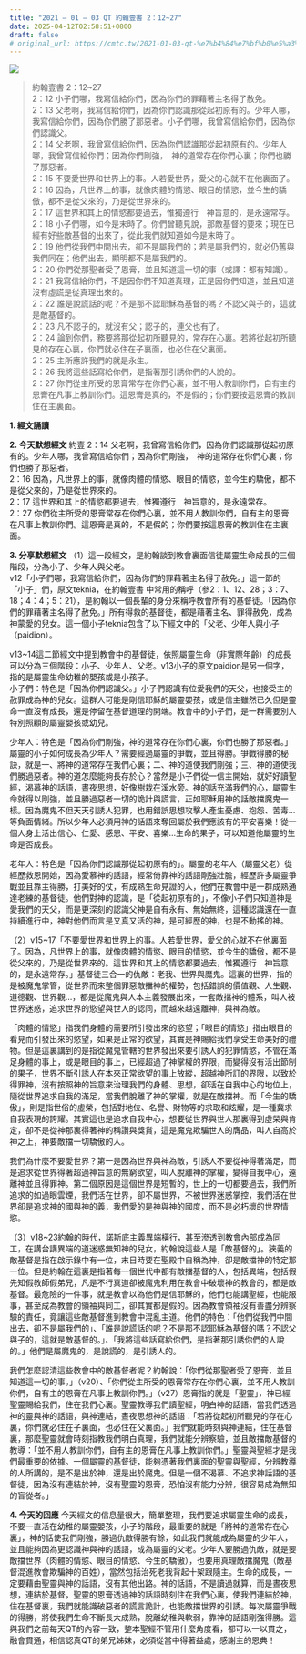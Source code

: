 ```yaml
---
title: "2021 – 01 – 03 QT 約翰壹書 2：12~27"
date: 2025-04-12T02:58:51+0800
draft: false
# original_url: https://cmtc.tw/2021-01-03-qt-%e7%b4%84%e7%bf%b0%e5%a3%b9%e6%9b%b8-2%ef%bc%9a1227
---
```


![](/images/qt.jpg)
> 約翰壹書 2：12\~27  
> 2：12 小子們哪，我寫信給你們，因為你們的罪藉著主名得了赦免。  
> 2：13 父老啊，我寫信給你們，因為你們認識那從起初原有的。少年人哪，我寫信給你們，因為你們勝了那惡者。小子們哪，我曾寫信給你們，因為你們認識父。  
> 2：14 父老啊，我曾寫信給你們，因為你們認識那從起初原有的。少年人哪，我曾寫信給你們；因為你們剛強，　神的道常存在你們心裏；你們也勝了那惡者。  
> 2：15 不要愛世界和世界上的事。人若愛世界，愛父的心就不在他裏面了。  
> 2：16 因為，凡世界上的事，就像肉體的情慾、眼目的情慾，並今生的驕傲，都不是從父來的，乃是從世界來的。  
> 2：17 這世界和其上的情慾都要過去，惟獨遵行　神旨意的，是永遠常存。  
> 2：18 小子們哪，如今是末時了。你們曾聽見說，那敵基督的要來；現在已經有好些敵基督的出來了，從此我們就知道如今是末時了。  
> 2：19 他們從我們中間出去，卻不是屬我們的；若是屬我們的，就必仍舊與我們同在；他們出去，顯明都不是屬我們的。  
> 2：20 你們從那聖者受了恩膏，並且知道這一切的事（或譯：都有知識）。  
> 2：21 我寫信給你們，不是因你們不知道真理，正是因你們知道，並且知道沒有虛謊是從真理出來的。  
> 2：22 誰是說謊話的呢？不是那不認耶穌為基督的嗎？不認父與子的，這就是敵基督的。  
> 2：23 凡不認子的，就沒有父；認子的，連父也有了。  
> 2：24 論到你們，務要將那從起初所聽見的，常存在心裏。若將從起初所聽見的存在心裏，你們就必住在子裏面，也必住在父裏面。  
> 2：25 主所應許我們的就是永生。  
> 2：26 我將這些話寫給你們，是指著那引誘你們的人說的。  
> 2：27 你們從主所受的恩膏常存在你們心裏，並不用人教訓你們，自有主的恩膏在凡事上教訓你們。這恩膏是真的，不是假的；你們要按這恩膏的教訓住在主裏面。

**1. 經文誦讀**

**2.  今天默想經文**
約壹 2：14 父老啊，我曾寫信給你們，因為你們認識那從起初原有的。少年人哪，我曾寫信給你們；因為你們剛強，　神的道常存在你們心裏；你們也勝了那惡者。  
2：16 因為，凡世界上的事，就像肉體的情慾、眼目的情慾，並今生的驕傲，都不是從父來的，乃是從世界來的。  
2：17 這世界和其上的情慾都要過去，惟獨遵行　神旨意的，是永遠常存。  
2：27 你們從主所受的恩膏常存在你們心裏，並不用人教訓你們，自有主的恩膏在凡事上教訓你們。這恩膏是真的，不是假的；你們要按這恩膏的教訓住在主裏面。

**3. 分享默想經文**
（1）這一段經文，是約翰談到教會裏面信徒屬靈生命成長的三個階段，分為小子、少年人與父老。  
v12「小子們哪，我寫信給你們，因為你們的罪藉著主名得了赦免。」這一節的「小子」們，原文teknia，在約翰壹書 中常用的稱呼（參2：1、12、28；3：7、18；4：4；5：21），是約翰以一個長輩的身分來稱呼教會所有的基督徒。「因為你們的罪藉著主名得了赦免。」所有得救的基督徒，都是藉著主名、罪得赦免，成為神蒙愛的兒女。這一個小子teknia包含了以下經文中的「父老、少年人與小子（paidion）。

v13\~14這二節經文中提到教會中的基督徒，依照屬靈生命（非實際年齡）的成長可以分為三個階段：小子、少年人、父老。v13小子的原文paidion是另一個字，指的是屬靈生命幼稚的嬰孩或是小孩子。  
小子們：特色是「因為你們認識父。」小子們認識有位愛我們的天父，也接受主的赦罪成為神的兒女。這群人可能是剛信耶穌的屬靈嬰孩，或是信主雖然已久但是靈命一直沒有成長，還是停留在基督道理的開端。教會中的小子們，是一群需要別人特別照顧的屬靈嬰孩或幼兒。

少年人：特色是「因為你們剛強，神的道常存在你們心裏，你們也勝了那惡者。」屬靈的小子如何成長為少年人？需要經過屬靈的爭戰，並且得勝。爭戰得勝的秘訣，就是一、將神的道常存在我們心裏；二、神的道使我們剛強；三、神的道使我們勝過惡者。神的道怎麼能夠長存於心？當然是小子們從一信主開始，就好好讀聖經，渴慕神的話語，晝夜思想，好像樹栽在溪水旁。神的話充滿我們的心，屬靈生命就得以剛強，並且勝過惡者一切的詭計與謊言，正如耶穌用神的話敵擋魔鬼一樣。因為魔鬼不但天天引誘人犯罪，也用錯誤思想攻擊人產生憂慮、抱怨、苦毒…等負面情緒。所以少年人必須用神的話語來奪回屬於我們應該有的平安喜樂！從一個人身上活出信心、仁愛、感恩、平安、喜樂…生命的果子，可以知道他屬靈的生命是否成長。

老年人：特色是「因為你們認識那從起初原有的」。屬靈的老年人（屬靈父老）從經歷救恩開始，因為愛慕神的話語，經常倚靠神的話語剛強壯膽，經歷許多屬靈爭戰並且靠主得勝，打美好的仗，有成熟生命見證的人，他們在教會中是一群成熟通達老練的基督徒。他們對神的認識，是「從起初原有的」，不像小子們只知道神是愛我們的天父，而是更深刻的認識父神是自有永有、無始無終，這種認識還在一直持續進行中，神對他們而言是又真又活的神，是可經歷的神，也是不動搖的神。

（2）v15\~17「不要愛世界和世界上的事。人若愛世界，愛父的心就不在他裏面了。因為，凡世界上的事，就像肉體的情慾、眼目的情慾，並今生的驕傲，都不是從父來的，乃是從世界來的。這世界和其上的情慾都要過去，惟獨遵行　神旨意的，是永遠常存。」基督徒三合一的仇敵：老我、世界與魔鬼。這裏的世界，指的是被魔鬼掌管，從世界而來整個罪惡敵擋神的權勢，包括錯誤的價值觀、人生觀、道德觀、世界觀…，都是從魔鬼與人本主義發展出來，一套敵擋神的體系，叫人被世界迷惑，追求世界的慾望與世人的認同，而越來越遠離神，與神為敵。

「肉體的情慾」指我們身體的需要所引發出來的慾望；「眼目的情慾」指由眼目的看見而引發出來的慾望，如果是正常的欲望，其實是神賜給我們享受生命美好的禮物。但是這裏講到的是指從魔鬼管轄的世界發出來要引誘人的犯罪情慾，不管在滿足身體的事上，或是眼目的事上，已經超過了神掌權的界限，而變得沒有活出節制的果子，世界不斷引誘人在本來正常欲望的事上放縱，超越神所訂的界限，以致於得罪神，沒有按照神的旨意來治理我們的身體、思想，卻活在自我中心的地位上，隨從世界追求自我的滿足，當我們脫離了神的掌權，就是在敵擋神。而「今生的驕傲」，則是指世俗的虛榮，包括對地位、名譽、財物等的求取和炫耀，是一種冀求自我表現的誇耀。其實這也是追求自我中心，想要從世界與世人那裏得到虛榮與肯定，卻不是從神那裏得著神的稱讚與獎賞，這是魔鬼欺騙世人的膺品，叫人自高於神之上，神要敵擋一切驕傲的人。

我們為什麼不要愛世界？第一是因為世界與神為敵，引誘人不要從神得著滿足，而是追求從世界得著超過神旨意的無窮欲望，叫人脫離神的掌權，變得自我中心，遠離神並且得罪神。第二個原因是這個世界是短暫的，世上的一切都要過去，我們所追求的如過眼雲煙，我們活在世界，卻不屬世界，不被世界迷惑掌控，我們活在世界卻是追求神的國與神的義，我們愛的是神與神的國度，而不是必朽壞的世界情慾。

（3）v18\~23約翰的時代，諾斯底主義異端橫行，甚至滲透到教會內部成為同工，在講台講異端的道迷惑無知神的兒女，約翰說這些人是「敵基督的」。狹義的敵基督是指在啟示錄中有一位，末日時要在聖殿中自稱為神，卻是敵擋神的特定那一位。但是約翰在這裏是指著每一個世代中都有敵擋基督的人，包括異端，包括假先知假教師假弟兄，凡是不行真道卻被魔鬼利用在教會中破壞神的教會的，都是敵基督。最危險的一件事，就是教會以為他們是信耶穌的，他們也能講聖經，也能服事，甚至成為教會的領袖與同工，卻其實都是假的。因為教會領袖沒有善盡分辨察驗的責任，竟讓這些敵基督進到教會中混亂主道。他們的特色：「他們從我們中間出去，卻不是屬我們的」、「誰是說謊話的呢？不是那不認耶穌為基督的嗎？不認父與子的，這就是敵基督的。」、「我將這些話寫給你們，是指著那引誘你們的人說的。」他們是屬魔鬼的，是說謊的，是引誘人的。

我們怎麼認清這些教會中的敵基督者呢？約翰說：「你們從那聖者受了恩膏，並且知道這一切的事。」（v20）、「你們從主所受的恩膏常存在你們心裏，並不用人教訓你們，自有主的恩膏在凡事上教訓你們。」（v27）恩膏指的就是「聖靈」，神已經聖靈賜給我們，住在我們心裏。聖靈教導我們讀聖經，明白神的話語，當我們透過神的靈與神的話語，與神連結，晝夜思想神的話語：「若將從起初所聽見的存在心裏，你們就必住在子裏面，也必住在父裏面。」我們就能時刻與神連結，住在基督裏，那麼聖靈就會時刻指教我們明白真理，我們就能分辨察驗，並且敵擋敵基督的教導：「並不用人教訓你們，自有主的恩膏在凡事上教訓你們。」聖靈與聖經才是我們最重要的依據。一個屬靈的基督徒，能夠憑著我們裏面的聖靈與聖經，分辨教導的人所講的，是不是出於神，還是出於魔鬼。但是一個不渴慕、不追求神話語的基督徒，因為沒有連結於神，沒有聖靈的恩膏，恐怕沒有能力分辨，很容易成為無知的盲從者。」

**4. 今天的回應**
今天經文的信息量很大，簡單整理，我們要追求屬靈生命的成長，不要一直活在幼稚的屬靈嬰孩，小子的階段，最重要的就是「將神的道常存在心裏」，神的話使我們剛強，勝過仇敵得勝有餘，如此我們就能成為屬靈的少年人，並且能夠因為更認識神與神的話語，成為屬靈的父老。少年人要勝過仇敵，就是要敵擋世界（肉體的情慾、眼目的情慾、今生的驕傲），也要用真理敵擋魔鬼（敵基督混進教會欺騙神的百姓），當然包括治死老我背起十架跟隨主。生命的成長，一定要藉由聖靈與神的話語，沒有其他出路。神的話語，不是讀過就算，而是晝夜思想，連結於基督，聖靈的恩膏透過神的話語時刻住在我們心裏，使我們連結於神，住在基督裏，我們就能識破惡者的謊言詭計，也能敵擋世界的引誘。每次屬靈爭戰的得勝，將使我們生命不斷長大成熟，脫離幼稚與軟弱，靠神的話語剛強得勝。這與我們之前每天QT的內容一致，整本聖經不管用什麼角度看，都可以一以貫之，融會貫通，相信認真QT的弟兄姊妹，必須從當中得著益處，感謝主的恩典！
